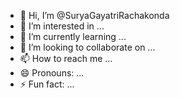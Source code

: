 - 👋 Hi, I’m @SuryaGayatriRachakonda
- 👀 I’m interested in ...
- 🌱 I’m currently learning ...
- 💞️ I’m looking to collaborate on ...
- 📫 How to reach me ...
- 😄 Pronouns: ...
- ⚡ Fun fact: ...

<!---
SuryaGayatriRachakonda/SuryaGayatriRachakonda is a ✨ special ✨ repository because its `README.md` (this file) appears on your GitHub profile.
You can click the Preview link to take a look at your changes.
--->
